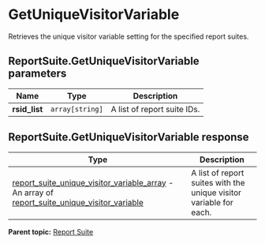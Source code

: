# GetUniqueVisitorVariable

Retrieves the unique visitor variable setting for the specified report suites.

## ReportSuite.GetUniqueVisitorVariable parameters

|Name|Type|Description|
|----|----|-----------|
| **rsid_list** | `array[string]` |A list of report suite IDs.|

## ReportSuite.GetUniqueVisitorVariable response

|Type|Description|
|----|-----------|
| [report_suite_unique_visitor_variable_array](../../data_types/report_suite_unique_visitor_variable_array.md#) - An array of [report_suite_unique_visitor_variable](../../data_types/r_report_suite_unique_visitor_variable.md#) |A list of report suites with the unique visitor variable for each.|

**Parent topic:** [Report Suite](../../methods/report_suite/r_methods_reportsuite.md)

